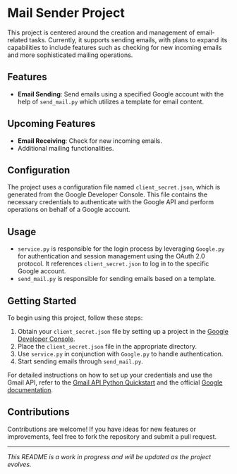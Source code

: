 # Mail Sender Project

This project is centered around the creation and management of email-related tasks. Currently, it supports sending emails, with plans to expand its capabilities to include features such as checking for new incoming emails and more sophisticated mailing operations.

## Features

- **Email Sending**: Send emails using a specified Google account with the help of `send_mail.py` which utilizes a template for email content.

## Upcoming Features

- **Email Receiving**: Check for new incoming emails.
- Additional mailing functionalities.

## Configuration

The project uses a configuration file named `client_secret.json`, which is generated from the Google Developer Console. This file contains the necessary credentials to authenticate with the Google API and perform operations on behalf of a Google account.

## Usage

- `service.py` is responsible for the login process by leveraging `Google.py` for authentication and session management using the OAuth 2.0 protocol. It references `client_secret.json` to log in to the specific Google account.
- `send_mail.py` is responsible for sending emails based on a template.

## Getting Started

To begin using this project, follow these steps:

1. Obtain your `client_secret.json` file by setting up a project in the [Google Developer Console](https://console.developers.google.com/).
2. Place the `client_secret.json` file in the appropriate directory.
3. Use `service.py` in conjunction with `Google.py` to handle authentication.
4. Start sending emails through `send_mail.py`.

For detailed instructions on how to set up your credentials and use the Gmail API, refer to the [Gmail API Python Quickstart](https://developers.google.com/gmail/api/quickstart/python) and the official [Google documentation](https://developers.google.com/gmail/api).

## Contributions

Contributions are welcome! If you have ideas for new features or improvements, feel free to fork the repository and submit a pull request.

---

_This README is a work in progress and will be updated as the project evolves._
